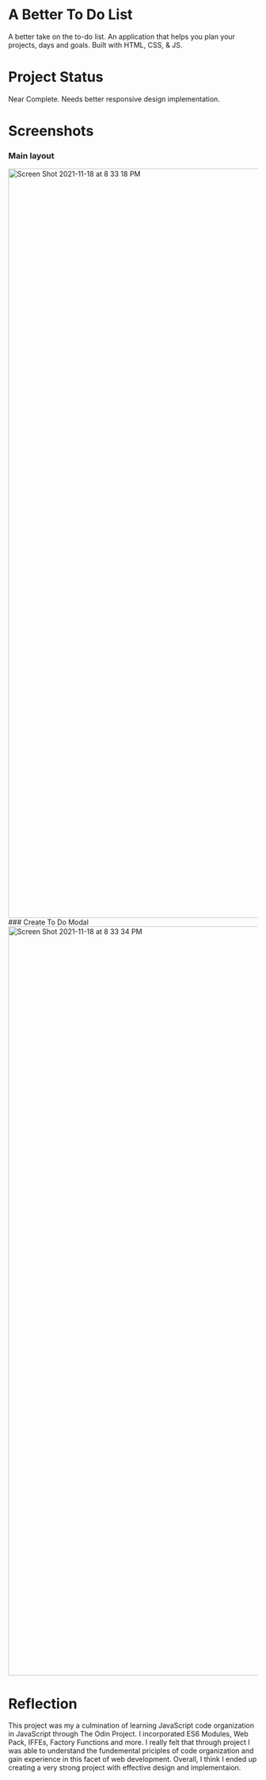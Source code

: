 # A Better To Do List
A better take on the to-do list. An application that helps you plan your projects, days and goals. Built with HTML, CSS, & JS.

# Project Status
Near Complete.
Needs better responsive design implementation. 

# Screenshots
### Main layout
<img width="1512" alt="Screen Shot 2021-11-18 at 8 33 18 PM" src="https://user-images.githubusercontent.com/66842156/142542575-0fe802bf-0f78-4ff7-999e-c00cf5667a8d.png">
### Create To Do Modal
<img width="1512" alt="Screen Shot 2021-11-18 at 8 33 34 PM" src="https://user-images.githubusercontent.com/66842156/142542481-e114edd1-4b6e-43e7-9f21-72384ae7977c.png">

# Reflection
This project was my a culmination of learning JavaScript code organization in JavaScript through The Odin Project. I incorporated ES6 Modules, Web Pack, IFFEs, Factory Functions and more. I really felt that through project I was able to understand the fundemental priciples of code organization and gain experience in this facet of web development. Overall, I think I ended up creating a very strong project with effective design and implementaion. 
